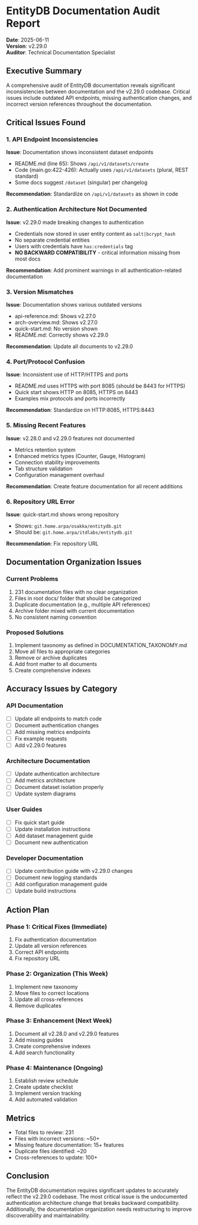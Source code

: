 # EntityDB Documentation Audit Report
**Date**: 2025-06-11  
**Version**: v2.29.0  
**Auditor**: Technical Documentation Specialist

## Executive Summary

A comprehensive audit of EntityDB documentation reveals significant inconsistencies between documentation and the v2.29.0 codebase. Critical issues include outdated API endpoints, missing authentication changes, and incorrect version references throughout the documentation.

## Critical Issues Found

### 1. API Endpoint Inconsistencies

**Issue**: Documentation shows inconsistent dataset endpoints
- README.md (line 65): Shows `/api/v1/datasets/create`
- Code (main.go:422-426): Actually uses `/api/v1/datasets` (plural, REST standard)
- Some docs suggest `/dataset` (singular) per changelog

**Recommendation**: Standardize on `/api/v1/datasets` as shown in code

### 2. Authentication Architecture Not Documented

**Issue**: v2.29.0 made breaking changes to authentication
- Credentials now stored in user entity content as `salt|bcrypt_hash`
- No separate credential entities
- Users with credentials have `has:credentials` tag
- **NO BACKWARD COMPATIBILITY** - critical information missing from most docs

**Recommendation**: Add prominent warnings in all authentication-related documentation

### 3. Version Mismatches

**Issue**: Documentation shows various outdated versions
- api-reference.md: Shows v2.27.0
- arch-overview.md: Shows v2.27.0
- quick-start.md: No version shown
- README.md: Correctly shows v2.29.0

**Recommendation**: Update all documents to v2.29.0

### 4. Port/Protocol Confusion

**Issue**: Inconsistent use of HTTP/HTTPS and ports
- README.md uses HTTPS with port 8085 (should be 8443 for HTTPS)
- Quick start shows HTTP on 8085, HTTPS on 8443
- Examples mix protocols and ports incorrectly

**Recommendation**: Standardize on HTTP:8085, HTTPS:8443

### 5. Missing Recent Features

**Issue**: v2.28.0 and v2.29.0 features not documented
- Metrics retention system
- Enhanced metrics types (Counter, Gauge, Histogram)
- Connection stability improvements
- Tab structure validation
- Configuration management overhaul

**Recommendation**: Create feature documentation for all recent additions

### 6. Repository URL Error

**Issue**: quick-start.md shows wrong repository
- Shows: `git.home.arpa/osakka/entitydb.git`
- Should be: `git.home.arpa/itdlabs/entitydb.git`

**Recommendation**: Fix repository URL

## Documentation Organization Issues

### Current Problems
1. 231 documentation files with no clear organization
2. Files in root docs/ folder that should be categorized
3. Duplicate documentation (e.g., multiple API references)
4. Archive folder mixed with current documentation
5. No consistent naming convention

### Proposed Solutions
1. Implement taxonomy as defined in DOCUMENTATION_TAXONOMY.md
2. Move all files to appropriate categories
3. Remove or archive duplicates
4. Add front matter to all documents
5. Create comprehensive indexes

## Accuracy Issues by Category

### API Documentation
- [ ] Update all endpoints to match code
- [ ] Document authentication changes
- [ ] Add missing metrics endpoints
- [ ] Fix example requests
- [ ] Add v2.29.0 features

### Architecture Documentation
- [ ] Update authentication architecture
- [ ] Add metrics architecture
- [ ] Document dataset isolation properly
- [ ] Update system diagrams

### User Guides
- [ ] Fix quick start guide
- [ ] Update installation instructions
- [ ] Add dataset management guide
- [ ] Document new authentication

### Developer Documentation
- [ ] Update contribution guide with v2.29.0 changes
- [ ] Document new logging standards
- [ ] Add configuration management guide
- [ ] Update build instructions

## Action Plan

### Phase 1: Critical Fixes (Immediate)
1. Fix authentication documentation
2. Update all version references
3. Correct API endpoints
4. Fix repository URL

### Phase 2: Organization (This Week)
1. Implement new taxonomy
2. Move files to correct locations
3. Update all cross-references
4. Remove duplicates

### Phase 3: Enhancement (Next Week)
1. Document all v2.28.0 and v2.29.0 features
2. Add missing guides
3. Create comprehensive indexes
4. Add search functionality

### Phase 4: Maintenance (Ongoing)
1. Establish review schedule
2. Create update checklist
3. Implement version tracking
4. Add automated validation

## Metrics

- Total files to review: 231
- Files with incorrect versions: ~50+
- Missing feature documentation: 15+ features
- Duplicate files identified: ~20
- Cross-references to update: 100+

## Conclusion

The EntityDB documentation requires significant updates to accurately reflect the v2.29.0 codebase. The most critical issue is the undocumented authentication architecture change that breaks backward compatibility. Additionally, the documentation organization needs restructuring to improve discoverability and maintainability.
